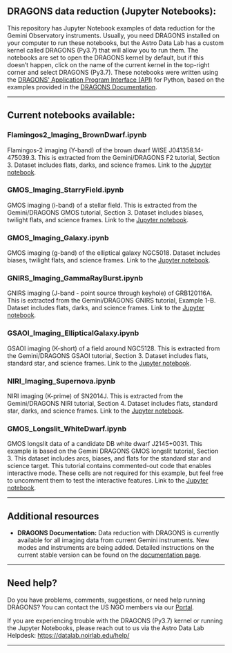 
## DRAGONS data reduction (Jupyter Notebooks):

This repository has Jupyter Notebook examples of data reduction for the Gemini Observatory instruments. Usually, you need DRAGONS installed on your computer to run these notebooks, but the Astro Data Lab has a custom kernel called DRAGONS (Py3.7) that will allow you to run them. The notebooks are set to open the DRAGONS kernel by default, but if this doesn’t happen, click on the name of the current kernel in the top-right corner and select DRAGONS (Py3.7). These notebooks were written using the [DRAGONS' Application Program Interface (API)](https://dragons.readthedocs.io/projects/recipe-system-users-manual/en/release-3.2.x/appendices/full_api_example.html) for Python, based on the examples provided in the [DRAGONS Documentation](https://dragons.readthedocs.io/).

---
## Current notebooks available:

### Flamingos2_Imaging_BrownDwarf.ipynb

Flamingos-2 imaging (Y-band) of the brown dwarf WISE J041358.14-475039.3. This is extracted from the Gemini/DRAGONS F2 tutorial, Section 3. Dataset includes flats, darks, and science frames. Link to the [Jupyter notebook](https://github.com/astro-datalab/notebooks-latest/tree/master/04_HowTos/DataReduction/DRAGONS_reduction_examples/Flamingos2_Imaging_BrownDwarf/Flamingos2_Imaging_BrownDwarf.ipynb).

### GMOS_Imaging_StarryField.ipynb

GMOS imaging (i-band) of a stellar field. This is extracted from the Gemini/DRAGONS GMOS tutorial, Section 3. Dataset includes biases, twilight flats, and science frames. Link to the [Jupyter notebook](https://github.com/astro-datalab/notebooks-latest/tree/master/04_HowTos/DataReduction/DRAGONS_reduction_examples/GMOS_Imaging_StarryField/GMOS_Imaging_StarryField.ipynb).

### GMOS_Imaging_Galaxy.ipynb

GMOS imaging (g-band) of the elliptical galaxy NGC5018.  Dataset includes biases, twilight flats, and science frames. Link to the [Jupyter notebook](https://github.com/astro-datalab/notebooks-latest/tree/master/04_HowTos/DataReduction/DataReduction/DRAGONS_reduction_examples/GMOS_Imaging_Galaxy/GMOS_Imaging_Galaxy.ipynb).

### GNIRS_Imaging_GammaRayBurst.ipynb

GNIRS imaging (J-band - point source through keyhole) of GRB120116A. This is extracted from the Gemini/DRAGONS GNIRS tutorial, Example 1-B. Dataset includes flats, darks, and science frames. Link to the [Jupyter notebook](https://github.com/astro-datalab/notebooks-latest/tree/master/04_HowTos/DataReduction/DRAGONS_reduction_examples/GNIRS_Imaging_GammaRayBurst/GNIRS_Imaging_GammaRayBurst.ipynb).

### GSAOI_Imaging_EllipticalGalaxy.ipynb

GSAOI imaging (K-short) of a field around NGC5128. This is extracted from the Gemini/DRAGONS GSAOI tutorial, Section 3. Dataset includes flats, standard star, and science frames. Link to the [Jupyter notebook](https://github.com/astro-datalab/notebooks-latest/tree/master/04_HowTos/DataReduction/DRAGONS_reduction_examples/GSAOI_Imaging_EllipticalGalaxy/GSAOI_Imaging_EllipticalGalaxy.ipynb).

### NIRI_Imaging_Supernova.ipynb

NIRI imaging (K-prime) of SN2014J. This is extracted from the Gemini/DRAGONS NIRI tutorial, Section 4. Dataset includes flats, standard star, darks, and science frames. Link to the [Jupyter notebook](https://github.com/astro-datalab/notebooks-latest/tree/master/04_HowTos/DataReduction/DRAGONS_reduction_examples/NIRI_Imaging_Supernova/NIRI_Imaging_Supernova.ipynb).

### GMOS_Longslit_WhiteDwarf.ipynb
GMOS longslit data of a candidate DB white dwarf J2145+0031. This example is based on the Gemini DRAGONS GMOS longslit tutorial, Section 3. This dataset includes arcs, biases, and flats for the standard star and science target. This tutorial contains commented-out code that enables interactive mode. These cells are not required for this example, but feel free to uncomment them to test the interactive features. Link to the [Jupyter notebook](https://github.com/astro-datalab/notebooks-latest/tree/master/04_HowTos/DataReduction/DRAGONS_reduction_examples/GMOS_Longslit_WhiteDwarf/GMOS_Longslit_WhiteDwarf.ipynb).

---
## Additional resources

- **DRAGONS Documentation:** Data reduction with DRAGONS is currently available for all imaging data from current Gemini instruments. New modes and instruments are being added. Detailed instructions on the current stable version can be found on the [documentation page](https://dragons.readthedocs.io/en/stable/).

---
## Need help?

Do you have problems, comments, suggestions, or need help running DRAGONS? You can contact the US NGO members via our [Portal](http://ast.noao.edu/csdc/usngo).

If you are experiencing trouble with the DRAGONS (Py3.7) kernel or running the Jupyter Notebooks, please reach out to us via the Astro Data Lab Helpdesk: 
https://datalab.noirlab.edu/help/

---
